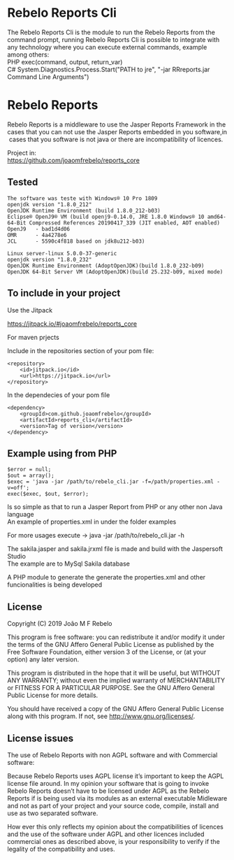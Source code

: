 # Rebelo Reports Cli

The Rebelo Reports Cli is the module to run the Rebelo Reports from the command prompt, running Rebelo Reports Cli is possible to integrate with any technology where you can execute external commands, example among others:  
PHP exec(command, output, return_var)  
C# System.Diagnostics.Process.Start("PATH to jre", "-jar RRreports.jar Command Line Arguments")  
    
# Rebelo Reports

Rebelo Reports is a middleware to use the Jasper Reports Framework in the cases that you can not use the Jasper Reports embedded in you software,in cases that you software is not java or there are incompatibility of licences.

Project in:  
https://github.com/joaomfrebelo/reports_core



## Tested
    The software was teste with Windows® 10 Pro 1809
    openjdk version "1.8.0_212"
    OpenJDK Runtime Environment (build 1.8.0_212-b03)
    Eclipse® OpenJ9® VM (build openj9-0.14.0, JRE 1.8.0 Windows® 10 amd64-64-Bit Compressed References 20190417_339 (JIT enabled, AOT enabled)
    OpenJ9   - bad1d4d06
    OMR      - 4a4278e6
    JCL      - 5590c4f818 based on jdk8u212-b03)

    Linux server-linux 5.0.0-37-generic
    openjdk version "1.8.0_232"
    OpenJDK Runtime Environment (AdoptOpenJDK)(build 1.8.0_232-b09)
    OpenJDK 64-Bit Server VM (AdoptOpenJDK)(build 25.232-b09, mixed mode)

## To include in your project

Use the Jitpack

https://jitpack.io/#joaomfrebelo/reports_core

For maven prjects

Include in the repositories section of your pom file:

	<repository>
	    <id>jitpack.io</id>
	    <url>https://jitpack.io</url>
	</repository>

In the dependecies of your pom file

    <dependency>
	    <groupId>com.github.joaomfrebelo</groupId>
	    <artifactId>reports_cli</artifactId>
	    <version>Tag of version</version>
	</dependency>

## Example using from PHP
```
$error = null;
$out = array();
$exec = 'java -jar /path/to/rebelo_cli.jar -f=/path/properties.xml -v=off';
exec($exec, $out, $error);
```
  
Is so simple as that to run a Jasper Report from PHP or any other non Java language  
An example of properties.xml in under the folder examples

For more usages execute -> java -jar /path/to/rebelo_cli.jar -h

The sakila.jasper and sakila.jrxml file is made and build with the Jaspersoft Studio  
The example are to MySql Sakila database

A PHP module to generate the generate the properties.xml and other funcionalities is being developed
 
## License

Copyright (C) 2019  João M F Rebelo

This program is free software: you can redistribute it and/or modify
it under the terms of the GNU Affero General Public License as
published by the Free Software Foundation, either version 3 of the
License, or (at your option) any later version.
 
This program is distributed in the hope that it will be useful,
but WITHOUT ANY WARRANTY; without even the implied warranty of
MERCHANTABILITY or FITNESS FOR A PARTICULAR PURPOSE.  See the
GNU Affero General Public License for more details.

You should have received a copy of the GNU Affero General Public License
along with this program.  If not, see <http://www.gnu.org/licenses/>.

## License issues

The use of Rebelo Reports with non AGPL software and with Commercial software:

Because  Rebelo Reports uses AGPL license it’s important to keep the AGPL license file around. In my opinion your software that is going to invoke Rebelo Reports doesn’t have to be licensed under AGPL as the Rebelo Reports if is being  used via its modules as an external executable Midleware and not as part of your project and your source code, compile, install and use as two separated software.

How ever this only reflects my opinion about the compatibilities of licences and the use of the software under AGPL and other licences included commercial ones as described above, is your responsibility to verify if the legality of the compatibility and uses.
